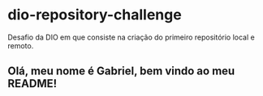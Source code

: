 # dio-repository-challenge
Desafio da DIO em que consiste na criação do primeiro repositório local e remoto.
## Olá, meu nome é Gabriel, bem vindo ao meu README!

